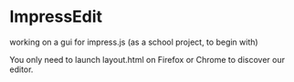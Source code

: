 ImpressEdit
===========

working on a gui for impress.js (as a school project, to begin with)

You only need to launch layout.html on Firefox or Chrome to discover our editor. 